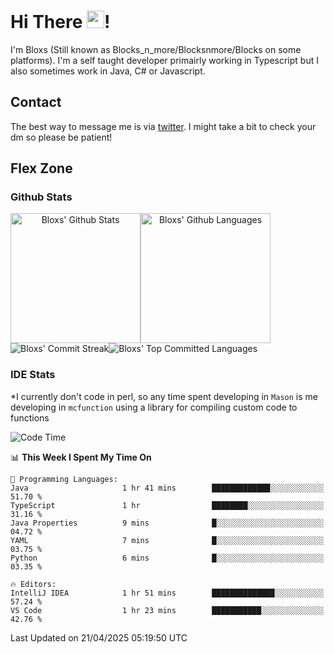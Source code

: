 # Hi There <img src="https://media.giphy.com/media/hvRJCLFzcasrR4ia7z/giphy.gif" width="28">!
I'm Bloxs (Still known as Blocks_n_more/Blocksnmore/Blocks on some platforms). I'm a self taught developer primairly working in Typescript but I also sometimes work in Java, C# or Javascript. 

## Contact
The best way to message me is via [twitter](https://twitter.com/blocksnmore). I might take a bit to check your dm so please be patient!

## Flex Zone
### Github Stats
<div style="display: flex;" align="center">
  <img src="https://readme-stats-gules.vercel.app/api?username=Blocksnmore&bg_color=23272A&show_icons=true&count_private=true&title_color=fff&text_color=fff&icon_color=3d34eb&hide_border=true&border_radius=10" alt="Bloxs' Github Stats" style="height: 13rem" />
 <img src="https://readme-stats-gules.vercel.app/api/top-langs/?username=Blocksnmore&layout=donut&count_private=true&hide_border=true&bg_color=23272A&title_color=fff&text_color=fff&icon_color=3d34eb&border_radius=10" alt="Bloxs' Github Languages" style="height: 13rem;" />
</div>
<div style="display: flex;" align="center">
  <img src="https://streak-stats.demolab.com?user=Blocksnmore&theme=github-dark-blue&hide_border=true" alt="Bloxs' Commit Streak">
  <img src="http://github-profile-summary-cards.vercel.app/api/cards/most-commit-language?username=Blocksnmore&theme=github_dark" alt="Bloxs' Top Committed Languages">
</div>

### IDE Stats
*I currently don't code in perl, so any time spent developing in `Mason` is me developing in `mcfunction` using a library for compiling custom code to functions
<!--START_SECTION:waka-->
![Code Time](http://img.shields.io/badge/Code%20Time-936%20hrs%2047%20mins-blue)

📊 **This Week I Spent My Time On** 

```text
💬 Programming Languages: 
Java                     1 hr 41 mins        █████████████░░░░░░░░░░░░   51.70 % 
TypeScript               1 hr                ████████░░░░░░░░░░░░░░░░░   31.16 % 
Java Properties          9 mins              █░░░░░░░░░░░░░░░░░░░░░░░░   04.72 % 
YAML                     7 mins              █░░░░░░░░░░░░░░░░░░░░░░░░   03.75 % 
Python                   6 mins              █░░░░░░░░░░░░░░░░░░░░░░░░   03.35 % 

🔥 Editors: 
IntelliJ IDEA            1 hr 51 mins        ██████████████░░░░░░░░░░░   57.24 % 
VS Code                  1 hr 23 mins        ███████████░░░░░░░░░░░░░░   42.76 % 
```


 Last Updated on 21/04/2025 05:19:50 UTC
<!--END_SECTION:waka-->
